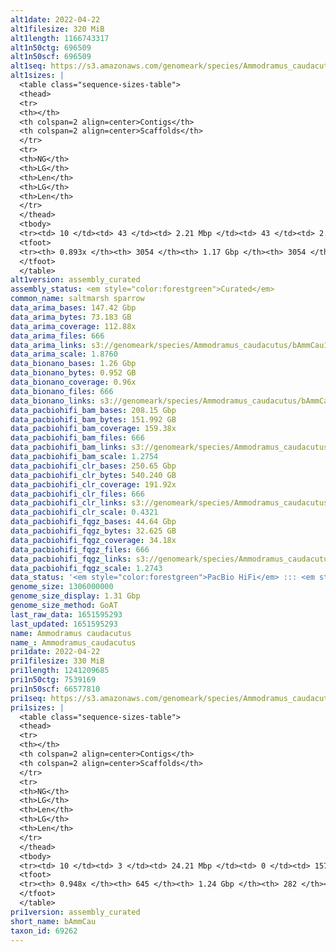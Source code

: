 ```yaml
---
alt1date: 2022-04-22
alt1filesize: 320 MiB
alt1length: 1166743317
alt1n50ctg: 696509
alt1n50scf: 696509
alt1seq: https://s3.amazonaws.com/genomeark/species/Ammodramus_caudacutus/bAmmCau1/assembly_curated/bAmmCau1.alt.cur.20220422.fasta.gz
alt1sizes: |
  <table class="sequence-sizes-table">
  <thead>
  <tr>
  <th></th>
  <th colspan=2 align=center>Contigs</th>
  <th colspan=2 align=center>Scaffolds</th>
  </tr>
  <tr>
  <th>NG</th>
  <th>LG</th>
  <th>Len</th>
  <th>LG</th>
  <th>Len</th>
  </tr>
  </thead>
  <tbody>
  <tr><td> 10 </td><td> 43 </td><td> 2.21 Mbp </td><td> 43 </td><td> 2.21 Mbp </td></tr>  <tr><td> 20 </td><td> 115 </td><td> 1.55 Mbp </td><td> 115 </td><td> 1.55 Mbp </td></tr>  <tr><td> 30 </td><td> 214 </td><td> 1.15 Mbp </td><td> 214 </td><td> 1.15 Mbp </td></tr>  <tr><td> 40 </td><td> 340 </td><td> 0.91 Mbp </td><td> 340 </td><td> 0.91 Mbp </td></tr>  <tr style="background-color:#cccccc;"><td> 50 </td><td> 504 </td><td> 0.70 Mbp </td><td> 504 </td><td> 0.70 Mbp </td></tr>  <tr><td> 60 </td><td> 725 </td><td> 0.51 Mbp </td><td> 725 </td><td> 0.51 Mbp </td></tr>  <tr><td> 70 </td><td> 1027 </td><td> 363.46 Kbp </td><td> 1027 </td><td> 363.46 Kbp </td></tr>  <tr><td> 80 </td><td> 1508 </td><td> 198.74 Kbp </td><td> 1508 </td><td> 198.74 Kbp </td></tr>  <tr><td> 90 </td><td> 0 </td><td>  </td><td> 0 </td><td>  </td></tr>  <tr><td> 100 </td><td> 0 </td><td>  </td><td> 0 </td><td>  </td></tr>  </tbody>
  <tfoot>
  <tr><th> 0.893x </th><th> 3054 </th><th> 1.17 Gbp </th><th> 3054 </th><th> 1.17 Gbp </th></tr>
  </tfoot>
  </table>
alt1version: assembly_curated
assembly_status: <em style="color:forestgreen">Curated</em>
common_name: saltmarsh sparrow
data_arima_bases: 147.42 Gbp
data_arima_bytes: 73.183 GB
data_arima_coverage: 112.88x
data_arima_files: 666
data_arima_links: s3://genomeark/species/Ammodramus_caudacutus/bAmmCau1/genomic_data/arima/<br>
data_arima_scale: 1.8760
data_bionano_bases: 1.26 Gbp
data_bionano_bytes: 0.952 GB
data_bionano_coverage: 0.96x
data_bionano_files: 666
data_bionano_links: s3://genomeark/species/Ammodramus_caudacutus/bAmmCau1/genomic_data/bionano/<br>
data_pacbiohifi_bam_bases: 208.15 Gbp
data_pacbiohifi_bam_bytes: 151.992 GB
data_pacbiohifi_bam_coverage: 159.38x
data_pacbiohifi_bam_files: 666
data_pacbiohifi_bam_links: s3://genomeark/species/Ammodramus_caudacutus/bAmmCau1/genomic_data/pacbio_hifi/<br>
data_pacbiohifi_bam_scale: 1.2754
data_pacbiohifi_clr_bases: 250.65 Gbp
data_pacbiohifi_clr_bytes: 540.240 GB
data_pacbiohifi_clr_coverage: 191.92x
data_pacbiohifi_clr_files: 666
data_pacbiohifi_clr_links: s3://genomeark/species/Ammodramus_caudacutus/bAmmCau1/genomic_data/pacbio_hifi/<br>
data_pacbiohifi_clr_scale: 0.4321
data_pacbiohifi_fqgz_bases: 44.64 Gbp
data_pacbiohifi_fqgz_bytes: 32.625 GB
data_pacbiohifi_fqgz_coverage: 34.18x
data_pacbiohifi_fqgz_files: 666
data_pacbiohifi_fqgz_links: s3://genomeark/species/Ammodramus_caudacutus/bAmmCau1/genomic_data/pacbio_hifi/<br>
data_pacbiohifi_fqgz_scale: 1.2743
data_status: '<em style="color:forestgreen">PacBio HiFi</em> ::: <em style="color:forestgreen">Bionano</em> ::: <em style="color:forestgreen">Arima</em>'
genome_size: 1306000000
genome_size_display: 1.31 Gbp
genome_size_method: GoAT
last_raw_data: 1651595293
last_updated: 1651595293
name: Ammodramus caudacutus
name_: Ammodramus_caudacutus
pri1date: 2022-04-22
pri1filesize: 330 MiB
pri1length: 1241209685
pri1n50ctg: 7539169
pri1n50scf: 66577810
pri1seq: https://s3.amazonaws.com/genomeark/species/Ammodramus_caudacutus/bAmmCau1/assembly_curated/bAmmCau1.pri.cur.20220422.fasta.gz
pri1sizes: |
  <table class="sequence-sizes-table">
  <thead>
  <tr>
  <th></th>
  <th colspan=2 align=center>Contigs</th>
  <th colspan=2 align=center>Scaffolds</th>
  </tr>
  <tr>
  <th>NG</th>
  <th>LG</th>
  <th>Len</th>
  <th>LG</th>
  <th>Len</th>
  </tr>
  </thead>
  <tbody>
  <tr><td> 10 </td><td> 3 </td><td> 24.21 Mbp </td><td> 0 </td><td> 157.15 Mbp </td></tr>  <tr><td> 20 </td><td> 10 </td><td> 17.54 Mbp </td><td> 1 </td><td> 122.01 Mbp </td></tr>  <tr><td> 30 </td><td> 18 </td><td> 14.61 Mbp </td><td> 2 </td><td> 119.29 Mbp </td></tr>  <tr><td> 40 </td><td> 28 </td><td> 10.57 Mbp </td><td> 4 </td><td> 78.53 Mbp </td></tr>  <tr style="background-color:#cccccc;"><td> 50 </td><td> 42 </td><td style="background-color:#88ff88;"> 7.54 Mbp </td><td> 6 </td><td style="background-color:#88ff88;"> 66.58 Mbp </td></tr>  <tr><td> 60 </td><td> 63 </td><td> 5.28 Mbp </td><td> 8 </td><td> 44.36 Mbp </td></tr>  <tr><td> 70 </td><td> 93 </td><td> 3.54 Mbp </td><td> 12 </td><td> 22.58 Mbp </td></tr>  <tr><td> 80 </td><td> 142 </td><td> 1.91 Mbp </td><td> 19 </td><td> 13.15 Mbp </td></tr>  <tr><td> 90 </td><td> 265 </td><td> 486.75 Kbp </td><td> 37 </td><td> 2.23 Mbp </td></tr>  <tr><td> 100 </td><td> 0 </td><td>  </td><td> 0 </td><td>  </td></tr>  </tbody>
  <tfoot>
  <tr><th> 0.948x </th><th> 645 </th><th> 1.24 Gbp </th><th> 282 </th><th> 1.24 Gbp </th></tr>
  </tfoot>
  </table>
pri1version: assembly_curated
short_name: bAmmCau
taxon_id: 69262
---
```

